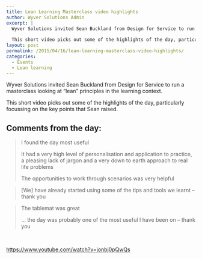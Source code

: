 ```yaml
---
title: Lean Learning Masterclass video highlights
author: Wyver Solutions Admin
excerpt: |
  Wyver Solutions invited Sean Buckland from Design for Service to run a masterclass looking at "lean" principles in the learning context.
  
  This short video picks out some of the highlights of the day, particularly focussing on the key points that Sean raised.
layout: post
permalink: /2015/04/16/lean-learning-masterclass-video-highlights/
categories:
  - Events
  - Lean learning
---
```

Wyver Solutions invited Sean Buckland from Design for Service to run a masterclass looking at &#8220;lean&#8221; principles in the learning context.

This short video picks out some of the highlights of the day, particularly focussing on the key points that Sean raised.

## Comments from the day:

> I found the day most useful
> 
> It had a very high level of personalisation and application to practice, a pleasing lack of jargon and a very down to earth approach to real life problems
> 
> The opportunities to work through scenarios was very helpful

> [We] have already started using some of the tips and tools we learnt – thank you

> The tablemat was great
> 
> &#8230; the day was probably one of the most useful I have been on – thank you

&nbsp;

https://www.youtube.com/watch?v=jonbj0pQwQs